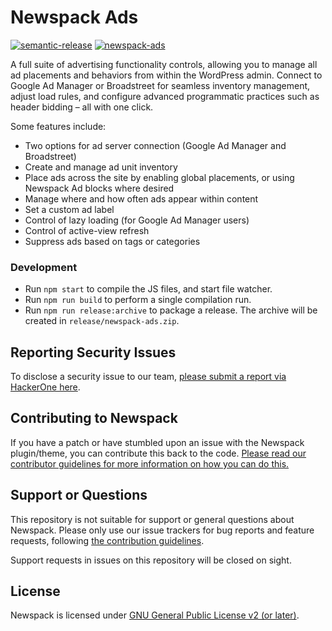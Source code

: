 # Newspack Ads

[![semantic-release](https://img.shields.io/badge/%20%20%F0%9F%93%A6%F0%9F%9A%80-semantic--release-e10079.svg)](https://github.com/semantic-release/semantic-release) [![newspack-ads](https://circleci.com/gh/Automattic/newspack-ads/tree/master.svg?style=shield)](https://circleci.com/gh/Automattic/newspack-ads)

A full suite of advertising functionality controls, allowing you to manage all ad placements and behaviors from within the WordPress admin. Connect to Google Ad Manager or Broadstreet for seamless inventory management, adjust load rules, and configure advanced programmatic practices such as header bidding – all with one click.

Some features include:
- Two options for ad server connection (Google Ad Manager and Broadstreet)
- Create and manage ad unit inventory
- Place ads across the site by enabling global placements, or using Newspack Ad blocks where desired
- Manage where and how often ads appear within content
- Set a custom ad label
- Control of lazy loading (for Google Ad Manager users)
- Control of active-view refresh
- Suppress ads based on tags or categories

### Development

- Run `npm start` to compile the JS files, and start file watcher.
- Run `npm run build` to perform a single compilation run.
- Run `npm run release:archive` to package a release. The archive will be created in `release/newspack-ads.zip`.

## Reporting Security Issues

To disclose a security issue to our team, [please submit a report via HackerOne here](https://hackerone.com/automattic/).

## Contributing to Newspack

If you have a patch or have stumbled upon an issue with the Newspack plugin/theme, you can contribute this back to the code. [Please read our contributor guidelines for more information on how you can do this.](https://github.com/Automattic/newspack-plugin/blob/master/.github/CONTRIBUTING.md)

## Support or Questions

This repository is not suitable for support or general questions about Newspack. Please only use our issue trackers for bug reports and feature requests, following [the contribution guidelines](https://github.com/Automattic/newspack-plugin/blob/master/.github/CONTRIBUTING.md).

Support requests in issues on this repository will be closed on sight.

## License

Newspack is licensed under [GNU General Public License v2 (or later)](https://github.com/Automattic/newspack-plugin/blob/master/LICENSE.md).
